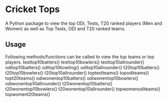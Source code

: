 # Cricket Tops

A Python package to view the top ODI, Tests, T20 ranked players (Men and Women) as well as Top Tests, ODI and T20 ranked teams.

## Usage

Following methods/functions can be called to view the top teams or top players.
	testtop10batters()
	testtop10bowlers()
	testtop10allrounder()
	oditop10batters()
	oditop10bowling()
	oditop10allrounder()
	t20top10batters()
	t20top10bowlers()
	t20top10allrounder()
	toptestteams()
	topoditeams()
	topt20teams()
	odiwonentop10batters()
	odiwonentop10bowlers()
	odiwonentop10allrounder()
	t20wonentop10batters()
	t20wonentop10bowlers()
	t20wonentop10allrounder()
	topwomenoditeams()
	topwoment20teams()

